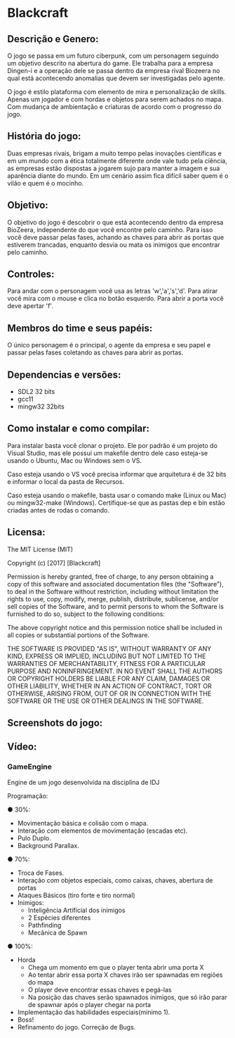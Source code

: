 # Blackcraft
## Descrição e Genero:
  O jogo se passa em um futuro ciberpunk, com um personagem seguindo um objetivo descrito
na abertura do game. Ele trabalha para a empresa Dingen-i e a operação dele se passa
dentro da empresa rival Biozeera no qual está acontecendo anomalias que devem ser investigadas
pelo agente.

  O jogo é estilo plataforma com elemento de mira e personalização de skills. Apenas um
jogador e com hordas e objetos para serem achados no mapa. Com mudança de ambientação e 
criaturas de acordo com o progresso do jogo.

## História do jogo:
  Duas empresas rivais, brigam a muito tempo pelas inovações científicas e
em um mundo com a ética totalmente diferente onde vale tudo pela
ciência, as empresas estão dispostas a jogarem sujo para manter a imagem
e sua aparência diante do mundo. Em um cenário assim fica difícil saber
quem é o vilão e quem é o mocinho.

## Objetivo:
  O objetivo do jogo é descobrir o que está acontecendo dentro da empresa BioZeera, independente
do que você encontre pelo caminho. Para isso você deve passar pelas fases, achando as chaves para abrir
as portas que estiverem trancadas, enquanto desvia ou mata os inimigos que encontrar pelo caminho. 

## Controles:
Para andar com o personagem você usa as letras 'w','a','s','d'. Para atirar você mira com o mouse
e clica no botão esquerdo. Para abrir a porta você deve apertar 'f'.

## Membros do time e seus papéis:
O único personagem é o principal, o agente da empresa e seu papel e passar pelas fases coletando as chaves
para abrir as portas.

## Dependencias e versões:
-  SDL2 32 bits
-  gcc11
-  mingw32 32bits

## Como instalar e como compilar:
Para instalar basta você clonar o projeto. Ele por padrão é um projeto do Visual Studio, mas ele possui um
makefile dentro dele caso esteja-se usando o Ubuntu, Mac ou Windows sem o VS. 

Caso esteja usando o VS você precisa informar que arquitetura é de 32 bits e informar o local da pasta de Recursos.

Caso esteja usando o makefile, basta usar o comando make (Linux ou Mac) ou mingw32-make (Windows). Certifique-se 
que as pastas dep e bin estão criadas antes de rodas o comando.

## Licensa:
The MIT License (MIT)

Copyright (c) [2017] [Blackcraft]

Permission is hereby granted, free of charge, to any person obtaining a copy of
this software and associated documentation files (the "Software"), to deal in
the Software without restriction, including without limitation the rights to
use, copy, modify, merge, publish, distribute, sublicense, and/or sell copies of
the Software, and to permit persons to whom the Software is furnished to do so,
subject to the following conditions:

The above copyright notice and this permission notice shall be included in all
copies or substantial portions of the Software.

THE SOFTWARE IS PROVIDED "AS IS", WITHOUT WARRANTY OF ANY KIND, EXPRESS OR
IMPLIED, INCLUDING BUT NOT LIMITED TO THE WARRANTIES OF MERCHANTABILITY, FITNESS
FOR A PARTICULAR PURPOSE AND NONINFRINGEMENT. IN NO EVENT SHALL THE AUTHORS OR
COPYRIGHT HOLDERS BE LIABLE FOR ANY CLAIM, DAMAGES OR OTHER LIABILITY, WHETHER
IN AN ACTION OF CONTRACT, TORT OR OTHERWISE, ARISING FROM, OUT OF OR IN
CONNECTION WITH THE SOFTWARE OR THE USE OR OTHER DEALINGS IN THE SOFTWARE.

## Screenshots do jogo:
## Vídeo:

### GameEngine
Engine de um jogo desenvolvida na disciplina de IDJ

Programação:

● 30%:
  - Movimentação básica e colisão com o mapa.
  - Interação com elementos de movimentação (escadas etc).
  - Pulo Duplo.
  - Background Parallax.
  
● 70%:
  - Troca de Fases.
  - Interação com objetos especiais, como caixas, chaves, abertura de portas
  - Ataques Básicos (tiro forte e tiro normal)
  - Inimigos:
    - Inteligência Artificial dos inimigos
    - 2 Espécies diferentes
    - Pathfinding
    - Mecânica de Spawn
    
● 100%:
  - Horda
    - Chega um momento em que o player tenta abrir uma porta X
    - Ao tentar abrir essa porta X chaves irão ser spawnadas em regiões do mapa
    - O player deve encontrar essas chaves e pegá-las
    - Na posição das chaves serão spawnados inimigos, que só irão
    parar de spawnar após o player chegar na porta
  - Implementação das habilidades especiais(mínimo 1).
  - Boss!
  - Refinamento do jogo. Correção de Bugs.
